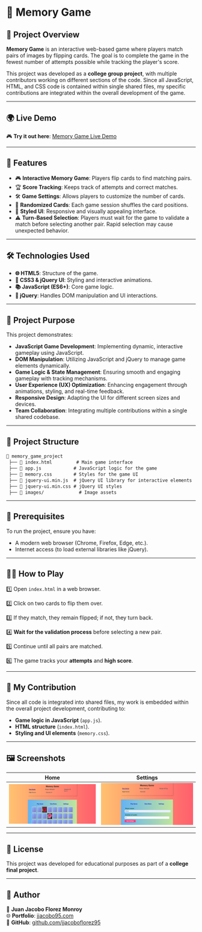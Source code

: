 # 🧠 Memory Game

## 📌 Project Overview

**Memory Game** is an interactive web-based game where players match pairs of images by flipping cards. The goal is to complete the game in the fewest number of attempts possible while tracking the player's score.

This project was developed as a **college group project**, with multiple contributors working on different sections of the code. Since all JavaScript, HTML, and CSS code is contained within single shared files, my specific contributions are integrated within the overall development of the game.

---

## 🌍 Live Demo

🎮 **Try it out here**: [Memory Game Live Demo](https://memory-game-zeta-tawny.vercel.app)

---

## 🚀 Features

- 🎮 **Interactive Memory Game**: Players flip cards to find matching pairs.
- 🏆 **Score Tracking**: Keeps track of attempts and correct matches.
- 🛠 **Game Settings**: Allows players to customize the number of cards.
- 🔀 **Randomized Cards**: Each game session shuffles the card positions.
- 🎨 **Styled UI**: Responsive and visually appealing interface.
- ⚠️ **Turn-Based Selection**: Players must wait for the game to validate a match before selecting another pair. Rapid selection may cause unexpected behavior.

---

## 🛠 Technologies Used

- **🌐 HTML5**: Structure of the game.
- **🎨 CSS3 & jQuery UI**: Styling and interactive animations.
- **📚 JavaScript (ES6+)**: Core game logic.
- **🔄 jQuery**: Handles DOM manipulation and UI interactions.

---

## 📌 Project Purpose

This project demonstrates:

- **JavaScript Game Development**: Implementing dynamic, interactive gameplay using JavaScript.
- **DOM Manipulation**: Utilizing JavaScript and jQuery to manage game elements dynamically.
- **Game Logic & State Management**: Ensuring smooth and engaging gameplay with tracking mechanisms.
- **User Experience (UX) Optimization**: Enhancing engagement through animations, styling, and real-time feedback.
- **Responsive Design**: Adapting the UI for different screen sizes and devices.
- **Team Collaboration**: Integrating multiple contributions within a single shared codebase.

---

## 📂 Project Structure

```
📝 memory_game_project
 ├── 📝 index.html         # Main game interface
 ├── 📝 app.js            # JavaScript logic for the game
 ├── 📝 memory.css        # Styles for the game UI
 ├── 📝 jquery-ui.min.js  # jQuery UI library for interactive elements
 ├── 📝 jquery-ui.min.css # jQuery UI styles
 ├── 📝 images/             # Image assets
```

---

## 📌 Prerequisites

To run the project, ensure you have:

- A modern web browser (Chrome, Firefox, Edge, etc.).
- Internet access (to load external libraries like jQuery).

---

## 🏃‍♂️ How to Play

1️⃣ Open `index.html` in a web browser.

2️⃣ Click on two cards to flip them over.

3️⃣ If they match, they remain flipped; if not, they turn back.

4️⃣ **Wait for the validation process** before selecting a new pair.

5️⃣ Continue until all pairs are matched.

6️⃣ The game tracks your **attempts** and **high score**.

---

## 🎯 My Contribution

Since all code is integrated into shared files, my work is embedded within the overall project development, contributing to:

- **Game logic in JavaScript** (`app.js`).
- **HTML structure** (`index.html`).
- **Styling and UI elements** (`memory.css`).

---

## 🖼 Screenshots

| Home | Settings |
|-----------|-----------|
| ![Home](images/github/home.png) | ![Rooms](images/github/settings.png) |

---

## 📝 License

This project was developed for educational purposes as part of a **college final project**.

---

## 💼 Author

👤 **Juan Jacobo Florez Monroy**  
🌐 **Portfolio**: [jjacobo95.com](https://jjacobo95.com)  
🐙 **GitHub**: [github.com/jjacoboflorez95](https://github.com/jjacoboflorez95)